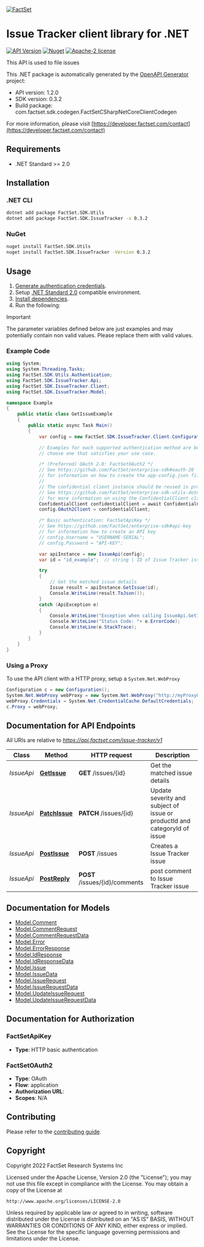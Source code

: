 [![FactSet](https://raw.githubusercontent.com/factset/enterprise-sdk/main/docs/images/factset-logo.svg)](https://www.factset.com)

# Issue Tracker client library for .NET

[![API Version](https://img.shields.io/badge/api-v1.2.0-blue)](https://developer.factset.com/api-catalog/issue-tracker-api)
[![Nuget](https://img.shields.io/nuget/v/FactSet.SDK.IssueTracker)](https://www.nuget.org/packages/FactSet.SDK.IssueTracker)
[![Apache-2 license](https://img.shields.io/badge/license-Apache2-brightgreen.svg)](https://www.apache.org/licenses/LICENSE-2.0)

This API is used to file issues

This .NET package is automatically generated by the [OpenAPI Generator](https://openapi-generator.tech) project:

- API version: 1.2.0
- SDK version: 0.3.2
- Build package: com.factset.sdk.codegen.FactSetCSharpNetCoreClientCodegen

For more information, please visit [https://developer.factset.com/contact](https://developer.factset.com/contact)

## Requirements

* .NET Standard >= 2.0

## Installation

### .NET CLI

```bash
dotnet add package FactSet.SDK.Utils
dotnet add package FactSet.SDK.IssueTracker -v 0.3.2
```

### NuGet

```bash
nuget install FactSet.SDK.Utils
nuget install FactSet.SDK.IssueTracker -Version 0.3.2
```

## Usage

1. [Generate authentication credentials](../../../../README.md#authentication).
2. Setup [.NET Standard 2.0](https://docs.microsoft.com/en-us/dotnet/standard/net-standard?tabs=net-standard-2-0) compatible environment.
3. [Install dependencies](#installation).
4. Run the following:

> [!IMPORTANT]
> The parameter variables defined below are just examples and may potentially contain non valid values. Please replace them with valid values.

### Example Code

```csharp
using System;
using System.Threading.Tasks;
using FactSet.SDK.Utils.Authentication;
using FactSet.SDK.IssueTracker.Api;
using FactSet.SDK.IssueTracker.Client;
using FactSet.SDK.IssueTracker.Model;

namespace Example
{
    public static class GetIssueExample
    {
        public static async Task Main()
        {
            var config = new FactSet.SDK.IssueTracker.Client.Configuration();

            // Examples for each supported authentication method are below,
            // choose one that satisfies your use case.

            /* (Preferred) OAuth 2.0: FactSetOAuth2 */
            // See https://github.com/FactSet/enterprise-sdk#oauth-20
            // for information on how to create the app-config.json file
            //
            // The confidential client instance should be reused in production environments.
            // See https://github.com/FactSet/enterprise-sdk-utils-dotnet#authentication
            // for more information on using the ConfidentialClient class
            ConfidentialClient confidentialClient = await ConfidentialClient.CreateAsync("/path/to/app-config.json");
            config.OAuth2Client = confidentialClient;

            /* Basic authentication: FactSetApiKey */
            // See https://github.com/FactSet/enterprise-sdk#api-key
            // for information how to create an API key
            // config.Username = "USERNAME-SERIAL";
            // config.Password = "API-KEY";

            var apiInstance = new IssueApi(config);
            var id = "id_example";  // string | ID of Issue Tracker issue

            try
            {
                // Get the matched issue details
                Issue result = apiInstance.GetIssue(id);
                Console.WriteLine(result.ToJson());
            }
            catch (ApiException e)
            {
                Console.WriteLine("Exception when calling IssueApi.GetIssue: " + e.Message );
                Console.WriteLine("Status Code: "+ e.ErrorCode);
                Console.WriteLine(e.StackTrace);
            }
        }
    }
}
```

### Using a Proxy

To use the API client with a HTTP proxy, setup a `System.Net.WebProxy`

```csharp
Configuration c = new Configuration();
System.Net.WebProxy webProxy = new System.Net.WebProxy("http://myProxyUrl:80/");
webProxy.Credentials = System.Net.CredentialCache.DefaultCredentials;
c.Proxy = webProxy;
```

## Documentation for API Endpoints

All URIs are relative to *https://api.factset.com/issue-tracker/v1*

Class | Method | HTTP request | Description
------------ | ------------- | ------------- | -------------
*IssueApi* | [**GetIssue**](https://github.com/FactSet/enterprise-sdk/tree/main/code/dotnet/IssueTracker/v1/docs/IssueApi.md#getissue) | **GET** /issues/{id} | Get the matched issue details
*IssueApi* | [**PatchIssue**](https://github.com/FactSet/enterprise-sdk/tree/main/code/dotnet/IssueTracker/v1/docs/IssueApi.md#patchissue) | **PATCH** /issues/{id} | Update severity and subject of issue or productId and categoryId of issue
*IssueApi* | [**PostIssue**](https://github.com/FactSet/enterprise-sdk/tree/main/code/dotnet/IssueTracker/v1/docs/IssueApi.md#postissue) | **POST** /issues | Creates a Issue Tracker issue
*IssueApi* | [**PostReply**](https://github.com/FactSet/enterprise-sdk/tree/main/code/dotnet/IssueTracker/v1/docs/IssueApi.md#postreply) | **POST** /issues/{id}/comments | post comment to Issue Tracker issue


## Documentation for Models

 - [Model.Comment](https://github.com/FactSet/enterprise-sdk/tree/main/code/dotnet/IssueTracker/v1/docs/Comment.md)
 - [Model.CommentRequest](https://github.com/FactSet/enterprise-sdk/tree/main/code/dotnet/IssueTracker/v1/docs/CommentRequest.md)
 - [Model.CommentRequestData](https://github.com/FactSet/enterprise-sdk/tree/main/code/dotnet/IssueTracker/v1/docs/CommentRequestData.md)
 - [Model.Error](https://github.com/FactSet/enterprise-sdk/tree/main/code/dotnet/IssueTracker/v1/docs/Error.md)
 - [Model.ErrorResponse](https://github.com/FactSet/enterprise-sdk/tree/main/code/dotnet/IssueTracker/v1/docs/ErrorResponse.md)
 - [Model.IdResponse](https://github.com/FactSet/enterprise-sdk/tree/main/code/dotnet/IssueTracker/v1/docs/IdResponse.md)
 - [Model.IdResponseData](https://github.com/FactSet/enterprise-sdk/tree/main/code/dotnet/IssueTracker/v1/docs/IdResponseData.md)
 - [Model.Issue](https://github.com/FactSet/enterprise-sdk/tree/main/code/dotnet/IssueTracker/v1/docs/Issue.md)
 - [Model.IssueData](https://github.com/FactSet/enterprise-sdk/tree/main/code/dotnet/IssueTracker/v1/docs/IssueData.md)
 - [Model.IssueRequest](https://github.com/FactSet/enterprise-sdk/tree/main/code/dotnet/IssueTracker/v1/docs/IssueRequest.md)
 - [Model.IssueRequestData](https://github.com/FactSet/enterprise-sdk/tree/main/code/dotnet/IssueTracker/v1/docs/IssueRequestData.md)
 - [Model.UpdateIssueRequest](https://github.com/FactSet/enterprise-sdk/tree/main/code/dotnet/IssueTracker/v1/docs/UpdateIssueRequest.md)
 - [Model.UpdateIssueRequestData](https://github.com/FactSet/enterprise-sdk/tree/main/code/dotnet/IssueTracker/v1/docs/UpdateIssueRequestData.md)


## Documentation for Authorization


### FactSetApiKey

- **Type**: HTTP basic authentication


### FactSetOAuth2

- **Type**: OAuth
- **Flow**: application
- **Authorization URL**: 
- **Scopes**: N/A


## Contributing

Please refer to the [contributing guide](../../../../CONTRIBUTING.md).

## Copyright

Copyright 2022 FactSet Research Systems Inc

Licensed under the Apache License, Version 2.0 (the "License");
you may not use this file except in compliance with the License.
You may obtain a copy of the License at

    http://www.apache.org/licenses/LICENSE-2.0

Unless required by applicable law or agreed to in writing, software
distributed under the License is distributed on an "AS IS" BASIS,
WITHOUT WARRANTIES OR CONDITIONS OF ANY KIND, either express or implied.
See the License for the specific language governing permissions and
limitations under the License.
